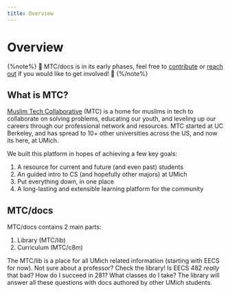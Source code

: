 ```yaml
---
title: Overview
---
```


# Overview

{%note%} 🚧 MTC/docs is in its early phases, feel free to [contribute](/docs/contribute) or [reach out](/docs/contact) if you would like to get involved! 🚧 {%/note%}

## What is MTC?

[Muslim Tech Collaborative](https://muslimtech.org/) (MTC) is a home for muslims in tech to collaborate on solving problems, educating our youth, and leveling up our careers through our professional network and resources. MTC started at UC Berkeley, and has spread to 10+ other universities across the US, and now its here, at UMich.

We built this platform in hopes of achieving a few key goals:

1. A resource for current and future (and even past) students
2. An guided intro to CS (and hopefully other majors) at UMich
3. Put everything down, in one place
4. A long-lasting and extensible learning platform for the community

## MTC/docs

MTC/docs contains 2 main parts:

1. Library (MTC/lib)
2. Curriculum (MTC/c8m)

The MTC/lib is a place for all UMich related information (starting with EECS for now). Not sure about a professor? Check the library! Is EECS 482 _really_ that bad? How do I succeed in 281? What classes do I take? The library will answer all these questions with docs authored by other UMich students.
